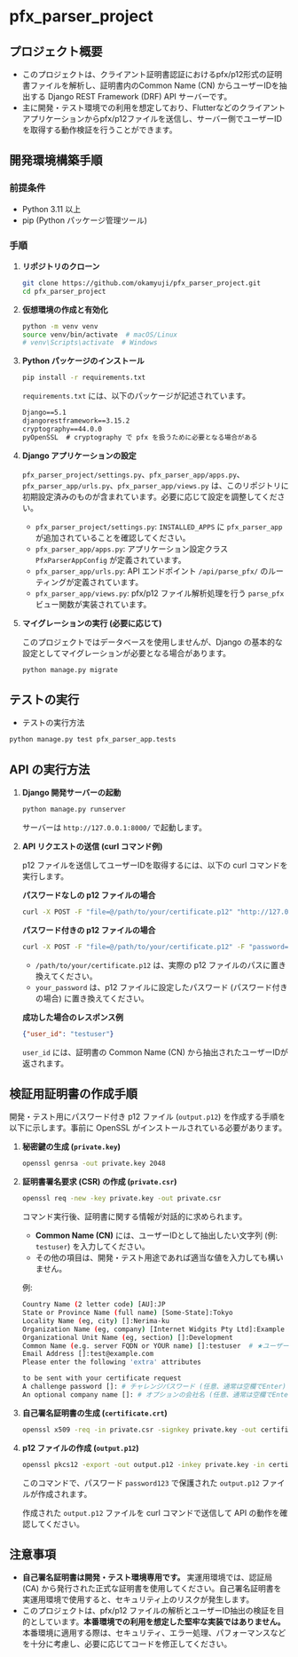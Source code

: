 # pfx_parser_project

## プロジェクト概要

- このプロジェクトは、クライアント証明書認証におけるpfx/p12形式の証明書ファイルを解析し、証明書内のCommon Name (CN) からユーザーIDを抽出する Django REST Framework (DRF) API サーバーです。
- 主に開発・テスト環境での利用を想定しており、Flutterなどのクライアントアプリケーションからpfx/p12ファイルを送信し、サーバー側でユーザーIDを取得する動作検証を行うことができます。

## 開発環境構築手順

### 前提条件

- Python 3.11 以上
- pip (Python パッケージ管理ツール)

### 手順

1. **リポジトリのクローン**

    ```bash
    git clone https://github.com/okamyuji/pfx_parser_project.git
    cd pfx_parser_project
    ```

2. **仮想環境の作成と有効化**

    ```bash
    python -m venv venv
    source venv/bin/activate  # macOS/Linux
    # venv\Scripts\activate  # Windows
    ```

3. **Python パッケージのインストール**

    ```bash
    pip install -r requirements.txt
    ```

    `requirements.txt` には、以下のパッケージが記述されています。

    ```txt
    Django==5.1
    djangorestframework==3.15.2
    cryptography==44.0.0
    pyOpenSSL  # cryptography で pfx を扱うために必要となる場合がある
    ```

4. **Django アプリケーションの設定**

    `pfx_parser_project/settings.py`、`pfx_parser_app/apps.py`、`pfx_parser_app/urls.py`、`pfx_parser_app/views.py` は、このリポジトリに初期設定済みのものが含まれています。必要に応じて設定を調整してください。

    - `pfx_parser_project/settings.py`:  `INSTALLED_APPS` に `pfx_parser_app` が追加されていることを確認してください。
    - `pfx_parser_app/apps.py`:  アプリケーション設定クラス `PfxParserAppConfig` が定義されています。
    - `pfx_parser_app/urls.py`:  API エンドポイント `/api/parse_pfx/` のルーティングが定義されています。
    - `pfx_parser_app/views.py`:  pfx/p12 ファイル解析処理を行う `parse_pfx` ビュー関数が実装されています。

5. **マイグレーションの実行 (必要に応じて)**

    このプロジェクトではデータベースを使用しませんが、Django の基本的な設定としてマイグレーションが必要となる場合があります。

    ```bash
    python manage.py migrate
    ```

## テストの実行

- テストの実行方法

```bash
python manage.py test pfx_parser_app.tests
```

## API の実行方法

1. **Django 開発サーバーの起動**

    ```bash
    python manage.py runserver
    ```

    サーバーは `http://127.0.0.1:8000/` で起動します。

2. **API リクエストの送信 (curl コマンド例)**

    p12 ファイルを送信してユーザーIDを取得するには、以下の curl コマンドを実行します。

    **パスワードなしの p12 ファイルの場合**

    ```bash
    curl -X POST -F "file=@/path/to/your/certificate.p12" "http://127.0.0.1:8000/api/parse_pfx/"
    ```

    **パスワード付きの p12 ファイルの場合**

    ```bash
    curl -X POST -F "file=@/path/to/your/certificate.p12" -F "password=your_password" "http://127.0.0.1:8000/api/parse_pfx/"
    ```

    - `/path/to/your/certificate.p12` は、実際の p12 ファイルのパスに置き換えてください。
    - `your_password` は、p12 ファイルに設定したパスワード (パスワード付きの場合) に置き換えてください。

    **成功した場合のレスポンス例**

    ```json
    {"user_id": "testuser"}
    ```

    `user_id` には、証明書の Common Name (CN) から抽出されたユーザーIDが返されます。

## 検証用証明書の作成手順

開発・テスト用にパスワード付き p12 ファイル (`output.p12`) を作成する手順を以下に示します。事前に OpenSSL がインストールされている必要があります。

1. **秘密鍵の生成 (`private.key`)**

    ```bash
    openssl genrsa -out private.key 2048
    ```

2. **証明書署名要求 (CSR) の作成 (`private.csr`)**

    ```bash
    openssl req -new -key private.key -out private.csr
    ```

    コマンド実行後、証明書に関する情報が対話的に求められます。

    - **Common Name (CN)** には、ユーザーIDとして抽出したい文字列 (例: `testuser`) を入力してください。
    - その他の項目は、開発・テスト用途であれば適当な値を入力しても構いません。

    例:

    ```sh
    Country Name (2 letter code) [AU]:JP
    State or Province Name (full name) [Some-State]:Tokyo
    Locality Name (eg, city) []:Nerima-ku
    Organization Name (eg, company) [Internet Widgits Pty Ltd]:Example Corp.
    Organizational Unit Name (eg, section) []:Development
    Common Name (e.g. server FQDN or YOUR name) []:testuser  # ★ユーザーID (CN)
    Email Address []:test@example.com
    Please enter the following 'extra' attributes

    to be sent with your certificate request
    A challenge password []: # チャレンジパスワード (任意、通常は空欄でEnter)
    An optional company name []: # オプションの会社名 (任意、通常は空欄でEnter)
   ```

3. **自己署名証明書の生成 (`certificate.crt`)**

    ```bash
    openssl x509 -req -in private.csr -signkey private.key -out certificate.crt -days 365
    ```

4. **p12 ファイルの作成 (`output.p12`)**

    ```bash
    openssl pkcs12 -export -out output.p12 -inkey private.key -in certificate.crt -passout pass:password123
    ```

    このコマンドで、パスワード `password123` で保護された `output.p12` ファイルが作成されます。

    作成された `output.p12` ファイルを curl コマンドで送信して API の動作を確認してください。

## 注意事項

- **自己署名証明書は開発・テスト環境専用です。** 実運用環境では、認証局 (CA) から発行された正式な証明書を使用してください。自己署名証明書を実運用環境で使用すると、セキュリティ上のリスクが発生します。
- このプロジェクトは、pfx/p12 ファイルの解析とユーザーID抽出の検証を目的としています。**本番環境での利用を想定した堅牢な実装ではありません。** 本番環境に適用する際は、セキュリティ、エラー処理、パフォーマンスなどを十分に考慮し、必要に応じてコードを修正してください。

